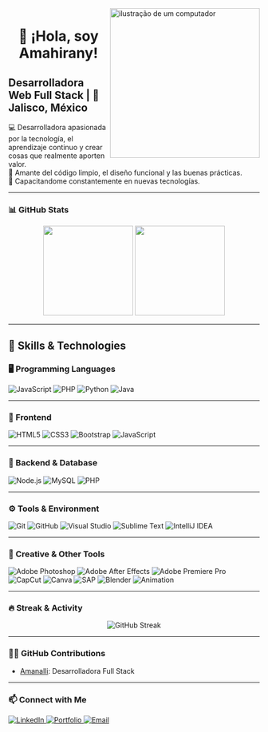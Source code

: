 <!-- Encabezado con presentación -->
<img src="https://raw.githubusercontent.com/MicaelliMedeiros/micaellimedeiros/master/image/computer-illustration.png" alt="ilustração de um computador" min-width="300px" max-width="300px" width="300px" align="right">

<h1 align="center">👋 ¡Hola, soy Amahirany!</h1>
<h2>Desarrolladora Web Full Stack | 📍 Jalisco, México</h2>

<p align="left">
💻 Desarrolladora apasionada por la tecnología, el aprendizaje continuo y crear cosas que realmente aporten valor.<br>
🎯 Amante del código limpio, el diseño funcional y las buenas prácticas.<br>
🚀 Capacitandome constantemente en nuevas tecnologías.
</p>

---

### 📊 GitHub Stats

<p align="center">
  <img height="180em" src="https://github-readme-stats.vercel.app/api?username=amahiranyy&show_icons=true&theme=radical&count_private=true" />
  <img height="180em" src="https://github-readme-stats.vercel.app/api/top-langs/?username=amahiranyy&layout=compact&theme=radical" />
</p>

---

## 🧠 Skills & Technologies 

### 🖥 Programming Languages  
![JavaScript](https://img.shields.io/badge/JavaScript-F7DF1E?style=for-the-badge&logo=javascript&logoColor=black)
![PHP](https://img.shields.io/badge/PHP-777BB4?style=for-the-badge&logo=php&logoColor=white)
![Python](https://img.shields.io/badge/Python-3776AB?style=for-the-badge&logo=python&logoColor=white)
![Java](https://img.shields.io/badge/Java-ED8B00?style=for-the-badge&logo=java&logoColor=white)

---

### 🎨 Frontend  
![HTML5](https://img.shields.io/badge/HTML5-E34F26?style=for-the-badge&logo=html5&logoColor=white)
![CSS3](https://img.shields.io/badge/CSS3-1572B6?style=for-the-badge&logo=css3&logoColor=white)
![Bootstrap](https://img.shields.io/badge/Bootstrap-7952B3?style=for-the-badge&logo=bootstrap&logoColor=white)
![JavaScript](https://img.shields.io/badge/JavaScript-F7DF1E?style=for-the-badge&logo=javascript&logoColor=black)

---

### 🧩 Backend & Database  
![Node.js](https://img.shields.io/badge/Node.js-339933?style=for-the-badge&logo=nodedotjs&logoColor=white)
![MySQL](https://img.shields.io/badge/MySQL-4479A1?style=for-the-badge&logo=mysql&logoColor=white)
![PHP](https://img.shields.io/badge/PHP-777BB4?style=for-the-badge&logo=php&logoColor=white)

---

### ⚙️ Tools & Environment  
![Git](https://img.shields.io/badge/Git-F05032?style=for-the-badge&logo=git&logoColor=white)
![GitHub](https://img.shields.io/badge/GitHub-181717?style=for-the-badge&logo=github&logoColor=white)
![Visual Studio](https://img.shields.io/badge/Visual_Studio-5C2D91?style=for-the-badge&logo=visualstudio&logoColor=white)
![Sublime Text](https://img.shields.io/badge/Sublime_Text-FF9800?style=for-the-badge&logo=sublimetext&logoColor=white)
![IntelliJ IDEA](https://img.shields.io/badge/IntelliJ_IDEA-000000?style=for-the-badge&logo=intellijidea&logoColor=white)

---

### 🎨 Creative & Other Tools  
![Adobe Photoshop](https://img.shields.io/badge/Photoshop-31A8FF?style=for-the-badge&logo=adobephotoshop&logoColor=white)
![Adobe After Effects](https://img.shields.io/badge/After_Effects-9999FF?style=for-the-badge&logo=adobeaftereffects&logoColor=white)
![Adobe Premiere Pro](https://img.shields.io/badge/Premiere_Pro-9999FF?style=for-the-badge&logo=adobepremierepro&logoColor=white)
![CapCut](https://img.shields.io/badge/CapCut-000000?style=for-the-badge&logo=capcut&logoColor=white)
![Canva](https://img.shields.io/badge/Canva-00C4CC?style=for-the-badge&logo=canva&logoColor=white)
![SAP](https://img.shields.io/badge/SAP-0FAAFF?style=for-the-badge&logo=sap&logoColor=white)
![Blender](https://img.shields.io/badge/Blender-F5792A?style=for-the-badge&logo=blender&logoColor=white)
![Animation](https://img.shields.io/badge/Animate_FX-FF5722?style=for-the-badge&logo=adobeanimate&logoColor=white)

---


### 🔥 Streak & Activity

<p align="center">
  <img src="https://streak-stats.demolab.com?user=amahiranyy&theme=radical&border_radius=5" alt="GitHub Streak" />
</p>

---

### 👩‍💻 GitHub Contributions  

- [Amanalli](https://github.com/RicardoSaGa/Amanalli): Desarrolladora Full Stack

---

### 📫 Connect with Me  

<a href="https://www.linkedin.com/in/ximena-martinez-maciel" target="_blank" rel="noopener noreferrer">
  <img src="https://img.shields.io/badge/LinkedIn-0A66C2?style=for-the-badge&logo=linkedin&logoColor=white" alt="LinkedIn">
</a>
<a href="#" target="_blank" rel="noopener noreferrer">
  <img src="https://img.shields.io/badge/Portfolio-000000?style=for-the-badge&logo=vercel&logoColor=white" alt="Portfolio">
</a>
<a href="mailto:amahirany.maciel@gmail.com" target="_blank" rel="noopener noreferrer">
  <img src="https://img.shields.io/badge/Email-D14836?style=for-the-badge&logo=gmail&logoColor=white" alt="Email">
</a>



